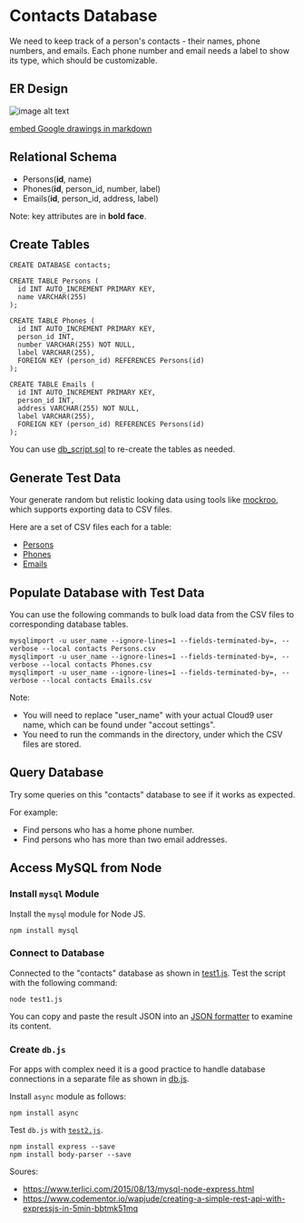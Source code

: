 # Contacts Database
We need to keep track of a person's contacts - their names, phone numbers, and emails. Each phone number and email needs a label to show its type, which should be customizable.

## ER Design
<img src="https://docs.google.com/drawings/d/1xIJdWtBO2F4-xoLhN2m_FogfX2iqobTM4iFs8sd0HoU/export/png"
alt="image alt text"/>

[embed Google drawings in markdown](https://github.com/evbacher/gd2md-html/wiki/Google-Drawings-by-reference)

## Relational Schema
* Persons(__id__, name)
* Phones(__id__, person_id, number, label)
* Emails(__id__, person_id, address, label)

Note: key attributes are in __bold face__.

## Create Tables
```
CREATE DATABASE contacts;

CREATE TABLE Persons (
  id INT AUTO_INCREMENT PRIMARY KEY,
  name VARCHAR(255)
);

CREATE TABLE Phones (
  id INT AUTO_INCREMENT PRIMARY KEY,
  person_id INT,
  number VARCHAR(255) NOT NULL,
  label VARCHAR(255),
  FOREIGN KEY (person_id) REFERENCES Persons(id)
);

CREATE TABLE Emails (
  id INT AUTO_INCREMENT PRIMARY KEY,
  person_id INT,
  address VARCHAR(255) NOT NULL,
  label VARCHAR(255),
  FOREIGN KEY (person_id) REFERENCES Persons(id)
);
```
You can use [db_script.sql](./db_script.sql) to re-create the tables as needed.

## Generate Test Data
Your generate random but relistic looking data using tools like
[mockroo](https://www.mockaroo.com/), which supports exporting data to
CSV files.

Here are a set of CSV files each for a table:
* [Persons](./Persons.csv)
* [Phones](./Phones.csv)
* [Emails](./Emails.csv)

## Populate Database with Test Data
You can use the following commands to bulk load data from the CSV files
to corresponding database tables.
```
mysqlimport -u user_name --ignore-lines=1 --fields-terminated-by=, --verbose --local contacts Persons.csv
mysqlimport -u user_name --ignore-lines=1 --fields-terminated-by=, --verbose --local contacts Phones.csv
mysqlimport -u user_name --ignore-lines=1 --fields-terminated-by=, --verbose --local contacts Emails.csv
```
Note:
* You will need to replace "user_name" with your actual Cloud9 user name,
which can be found under "accout settings".
* You need to run the commands in the directory, under which the CSV files are
  stored.

## Query Database
Try some queries on this "contacts" database to see if it works as expected.

For example:
* Find persons who has a home phone number.
* Find persons who has more than two email addresses.

## Access MySQL from Node
### Install `mysql` Module
Install the `mysq`l module for Node JS.
```
npm install mysql
```
### Connect to Database
Connected to the "contacts" database as shown in [test1.js](./test1.js). Test
the script with the following command:
```
node test1.js
```
You can copy and paste the result JSON into an [JSON formatter](https://jsoneditoronline.org/)
to examine its content.

### Create `db.js`
For apps with complex need it is a good practice to handle database connections
in a separate file as shown in [db.js](./db.js).

Install `async` module as follows:
```
npm install async
```
Test `db.js` with [`test2.js`](./test2.js).

```
npm install express --save
npm install body-parser --save
```
Soures:
* https://www.terlici.com/2015/08/13/mysql-node-express.html
* https://www.codementor.io/wapjude/creating-a-simple-rest-api-with-expressjs-in-5min-bbtmk51mq
